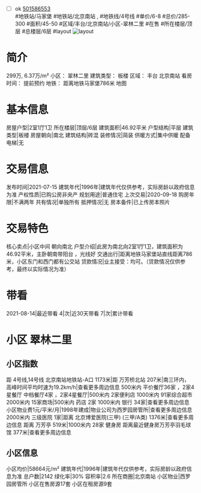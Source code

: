 - [ ] ok [501586553](https://bj.5i5j.com/ershoufang/501586553.html)  
 #地铁站/马家堡 #地铁站/北京南站 ,  #地铁线/4号线
#单价/6-8 #总价/285-300 #面积/45-50   #区域/丰台/北京南站/小区-翠林二里 #在售 #所在楼层/顶层 #总楼层/6层 #layout 
![layout](http://image2a.5i5j.com/bdir/layout/5769b29c9d7449c6901b6d651453f929.jpg_P5.jpg) 
# 简介 
 299万,  6.37万/m² 
小区： 翠林二里
建筑类型： 板楼
区域： 丰台 北京南站
看房时间： 提前预约
地铁： 距离地铁马家堡786米 地图
# 基本信息 
 房屋户型|2室1厅1卫
所在楼层|顶层/6层
建筑面积|46.92平米
户型结构|平层
建筑类型|板楼
房屋朝向|南北
建筑结构|砖混
装修情况|简装
供暖方式|集中供暖
配备电梯|无
# 交易信息 
 发布时间|2021-07-15
建筑年代|1996年|建筑年代仅供参考，实际房龄以政府信息为准
产权性质|已购公房非央产
规划用途|普通住宅
上次交易|2020-09-18
购房年限|不满两年
共有情况|单独所有
抵押情况|无
房本备件|已上传房本照片
# 交易特色 
 核心卖点|小区中间 朝向南北
户型介绍|此房为南北向2室1厅1卫，建筑面积为46.92平米，主卧朝南带阳台 ，光线好
交通出行|距离地铁马家堡站直线距离786米，小区东门和西门都有公交站
贷款情况|业主接受：均可。（贷款情况仅供参考，最终以实际情况为准）
# 带看 
 2021-08-14|最近带看	 4|次|近30天带看	 7|次|累计带看
# 小区 翠林二里
## 小区指数 
 距 4号线,14号线 北京南站地铁站-A口 1173米|距 万芳桥北站 207米|南三环内， 高峰时间平均时速为19.2km/h|查看更多周边信息
500米内 平价餐厅36家 ，2家4星餐厅
中档餐厅4家 ，2家4星餐厅|500米内 2家便利店
1000米内 91家综合超市
2000米内 15家商场|500米内 药店 2家
1000米内 银行 34家|查看更多周边信息
小区物业费1元/平米/月|1998年建成|物业公司为西罗园房管所|查看更多周边信息
2000米内 三级医院 1家|距离 北京博爱医院(三甲) (三甲/A类) 1376米|查看更多周边信息
距离 万芳亭 519米|1000米内 28家 健身房
距离最近健身房万芳亭羽毛球馆 377米|查看更多周边信息
## 小区信息 
 小区均价|58664元/m²
建筑年代|1996年|建筑年代仅供参考，实际房龄以政府信息为准
总户数|2142
绿化率|30%
容积率|2.6
所在商圈|北京南站
小区物业|西罗园房管所
小区在售房源17套
小区在租房源9套
